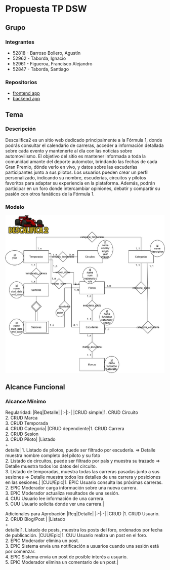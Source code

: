 # Propuesta TP DSW

## Grupo

### Integrantes

- 52818 - Barroso Bollero, Agustín
- 52962 - Taborda, Ignacio
- 52961 - Figueroa, Francisco Alejandro
- 52847 - Taborda, Santiago

### Repositorios

- [frontend app](https://github.com/GupCus/Descalifica2-front)
- [backend app](https://github.com/GupCus/Descalifica2-back)

## Tema

### Descripción

Descalifica2 es un sitio web dedicado principalmente a la Fórmula 1, donde podrás consultar el calendario de carreras, acceder a información detallada sobre cada evento y mantenerte al día con las noticias sobre automovilismo. El objetivo del sitio es mantener informada a toda la comunidad amante del deporte automotor, brindando las fechas de cada Gran Premio, dónde verlo en vivo, y datos sobre las escuderías participantes junto a sus pilotos. Los usuarios pueden crear un perfil personalizado, indicando su nombre, escuderías, circuitos y pilotos favoritos para adaptar su experiencia en la plataforma. Además, podrán participar en un foro donde intercambiar opiniones, debatir y compartir su pasión con otros fanáticos de la Fórmula 1.

### Modelo

![Imagen del modelo](https://github.com/GupCus/tpDSW/blob/main/ModeloBDDescalifica2.jpg)
## Alcance Funcional

### Alcance Mínimo

Regularidad:
|Req|Detalle|
|:-|:-|
|CRUD simple|1. CRUD Circuito<br>2. CRUD Marca<br>3. CRUD Temporada<br>4. CRUD Categoría|
|CRUD dependiente|1. CRUD Carrera<br>2. CRUD Sesion <br>3. CRUD Piloto|
|Listado<br>+<br>detalle| 1. Listado de pilotos, puede ser filtrado por escudería. => Detalle muestra nombre completo del piloto y su foto <br> 2. Listado de circuitos, puede ser filtrado por país y muestra su trazado => Detalle muestra todos los datos del circuito.<br> 3. Listado de temporadas, muestra todas las carreras pasadas junto a sus sesiones ⇒ Detalle muestra todos los detalles de una carrera y posiciones en las sesiones.|
|CUU/Epic|1. EPIC Usuario consulta las próximas carreras.<br>2. EPIC Moderador carga información sobre una nueva carrera.<br>3. EPIC Moderador actualiza resultados de una sesión.<br>4. CUU Usuario lee información de una carrera.<br>5. CUU Usuario solicita donde ver una carrera.|

Adicionales para Aprobación
|Req|Detalle|
|:-|:-|
|CRUD |1. CRUD Usuario.<br>2. CRUD Blog/Post |
|Listado<br>+<br>detalle|1. Listado de posts, muestra los posts del foro, ordenados por fecha de publicación.
|CUU/Epic|1. CUU Usuario realiza un post en el foro.<br>2. EPIC Moderador elimina un post.<br>3. EPIC Sistema envía una notificación a usuarios cuando una sesión está por comenzar.<br>4. EPIC Sistema envía un post de posible interés a usuario.<br>5. EPIC Moderador elimina un comentario de un post.|
